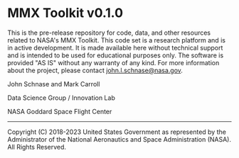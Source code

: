 # MMX Toolkit v0.1.0

This is the pre-release repository for code, data, and other resources related to NASA's MMX Toolkit. This code set is a research platform and is in active development. It is made available here without technical support and is intended to be used for educational purposes only. The software is provided "AS IS" without any warranty of any kind. For more information about the project, please contact john.l.schnase@nasa.gov.

John Schnase and Mark Carroll

Data Science Group / Innovation Lab

NASA Goddard Space Flight Center


_____
Copyright (C) 2018-2023 United States Government as represented by the Administrator of the National Aeronautics and Space Administration (NASA). All Rights Reserved.

